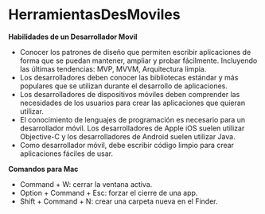 # HerramientasDesMoviles
**Habilidades de un Desarrollador Movil**
- Conocer los patrones de diseño que permiten escribir aplicaciones de forma que se puedan mantener, ampliar y probar fácilmente. Incluyendo las últimas tendencias: MVP, MVVM, Arquitectura limpia.
-  Los desarrolladores deben conocer las bibliotecas estándar y más populares que se utilizan durante el desarrollo de aplicaciones.
-  Los desarrolladores de dispositivos móviles deben comprender las necesidades de los usuarios para crear las aplicaciones que quieran utilizar.
-  El conocimiento de lenguajes de programación es necesario para un desarrollador móvil. Los desarrolladores de Apple iOS suelen utilizar Objective-C y los desarrolladores de Android suelen utilizar Java.
-   Como desarrollador móvil, debe escribir código limpio para crear aplicaciones fáciles de usar.

**Comandos para Mac**
- Command + W: cerrar la ventana activa.
- Option + Command + Esc: forzar el cierre de una app.
- Shift + Command + N: crear una carpeta nueva en el Finder.
